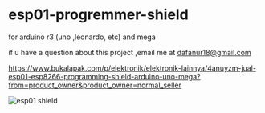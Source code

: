 # esp01-progremmer-shield
for arduino r3 (uno ,leonardo, etc) and mega

if u have a question about this project ,email me at dafanur18@gmail.com


https://www.bukalapak.com/p/elektronik/elektronik-lainnya/4anuyzm-jual-esp01-esp8266-programming-shield-arduino-uno-mega?from=product_owner&product_owner=normal_seller


![esp01 shield](https://user-images.githubusercontent.com/75739124/106876280-200d2b80-670a-11eb-8401-eec80a060869.jpeg)

